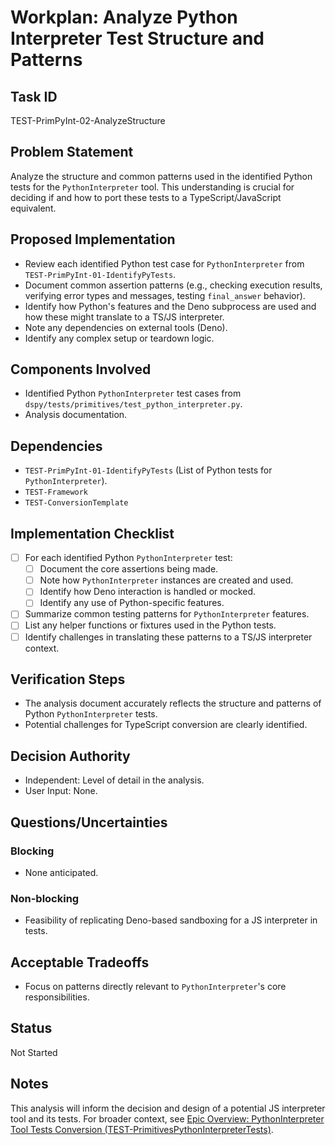 # Workplan: Analyze Python Interpreter Test Structure and Patterns

## Task ID
TEST-PrimPyInt-02-AnalyzeStructure

## Problem Statement
Analyze the structure and common patterns used in the identified Python tests for the `PythonInterpreter` tool. This understanding is crucial for deciding if and how to port these tests to a TypeScript/JavaScript equivalent.

## Proposed Implementation
- Review each identified Python test case for `PythonInterpreter` from `TEST-PrimPyInt-01-IdentifyPyTests`.
- Document common assertion patterns (e.g., checking execution results, verifying error types and messages, testing `final_answer` behavior).
- Identify how Python's features and the Deno subprocess are used and how these might translate to a TS/JS interpreter.
- Note any dependencies on external tools (Deno).
- Identify any complex setup or teardown logic.

## Components Involved
- Identified Python `PythonInterpreter` test cases from `dspy/tests/primitives/test_python_interpreter.py`.
- Analysis documentation.

## Dependencies
- `TEST-PrimPyInt-01-IdentifyPyTests` (List of Python tests for `PythonInterpreter`).
- `TEST-Framework`
- `TEST-ConversionTemplate`

## Implementation Checklist
- [ ] For each identified Python `PythonInterpreter` test:
    - [ ] Document the core assertions being made.
    - [ ] Note how `PythonInterpreter` instances are created and used.
    - [ ] Identify how Deno interaction is handled or mocked.
    - [ ] Identify any use of Python-specific features.
- [ ] Summarize common testing patterns for `PythonInterpreter` features.
- [ ] List any helper functions or fixtures used in the Python tests.
- [ ] Identify challenges in translating these patterns to a TS/JS interpreter context.

## Verification Steps
- The analysis document accurately reflects the structure and patterns of Python `PythonInterpreter` tests.
- Potential challenges for TypeScript conversion are clearly identified.

## Decision Authority
- Independent: Level of detail in the analysis.
- User Input: None.

## Questions/Uncertainties
### Blocking
- None anticipated.
### Non-blocking
- Feasibility of replicating Deno-based sandboxing for a JS interpreter in tests.

## Acceptable Tradeoffs
- Focus on patterns directly relevant to `PythonInterpreter`'s core responsibilities.

## Status
Not Started

## Notes
This analysis will inform the decision and design of a potential JS interpreter tool and its tests.
For broader context, see [Epic Overview: PythonInterpreter Tool Tests Conversion (TEST-PrimitivesPythonInterpreterTests)](../../docs/planning/workplans/TEST-PrimitivesPythonInterpreterTests.md).